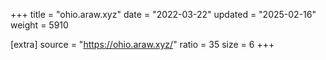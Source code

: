 +++
title = "ohio.araw.xyz"
date = "2022-03-22"
updated = "2025-02-16"
weight = 5910

[extra]
source = "https://ohio.araw.xyz/"
ratio = 35
size = 6
+++
